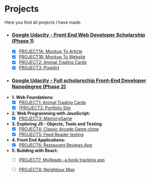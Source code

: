 # Projects
Here you find all projects I have made.

- ### [Google Udacity - Front End Web Developer Scholarship (Phase 1)](https://www.udacity.com/google-scholarships)
   - [x] [PROJECT1A: Mockup To Article](https://codepen.io/dianavile/pen/XzNNgX) 
   - [x] [PROJECT1B: Mockup To Website](https://codepen.io/dianavile/pen/wPozmP) 
   - [x] [PROJECT2: Animal Trading Cards](https://codepen.io/dianavile/pen/pdrXva) 
   - [x] [PROJECT3: PixelArt](https://codepen.io/dianavile/pen/MrEPOq) 

- ### [Google Udacity - Full scholarschip Front-End Developer Nanodegree (Phase 2)](https://eu.udacity.com/course/front-end-web-developer-nanodegree--nd001)
 - **1.&nbsp;Web Foundations:**  
     - [x] [PROJECT1: Animal Trading Cards](https://codepen.io/dianavile/pen/VQMOYp)  
     - [x] [[PROJECT2: Portfolio Site](https://dianavile.github.io/Udacity-Portfolio/)   
  - **2.&nbsp;Web Programming with JavaScript:**  
     - [x] [PROJECT3: MemoryGame](https://dianavile.github.io/Memory/)  
 - **3.&nbsp;Exploring JS - Objects, Tools and Testing**  
     - [x] [PROJECT4: Classic Arcade Game clone](https://dianavile.github.io/ArcadeGame/) 
     - [x] [PROJECT5: Feed Reader testing](https://dianavile.github.io/Jasmine-Test-FeedReader/)
  
  - **4.&nbsp;Front End Applications:**  
     - [x] [PROJECT6: Restaurant Reviews App](https://dianavile.github.io/mws-restaurant-stage-1/)    
  - **5.&nbsp;Building with React:**  
     - [ ] [PROJECT7: MyReads -a book tracking app]() 
     - [ ] [PROJECT8: Neighbour Map]() 

 
